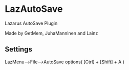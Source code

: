 # LazAutoSave
Lazarus AutoSave Plugin

Made by GetMem, JuhaManninen and Lainz

## Settings
LazMenu-->File-->AutoSave options( [Ctrl] + [Shift] + A )
